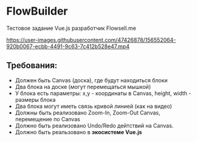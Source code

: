 # FlowBuilder
Тестовое задание Vue.js разработчик Flowsell.me

https://user-images.githubusercontent.com/47426878/156552064-920b0067-ecbb-4491-9c63-7c412b528e47.mp4

## Требования:

- Должен быть Canvas (доска), где будут находиться блоки
- Два блока на доске (могут перемещаться мышкой)
- У блока есть параметры: x,y - координаты в Canvas, height, width - размеры блока
- Два блока могут иметь связь кривой линией (как на видео)
- Должны быть реализовано Zoom-In, Zoom-Out Canvas, перемещение по Canvas
- Должно быть реализовано Undo/Redo дейтствий на Canvas. 
- Должно быть реальзовано в **экосистеме Vue.js**
